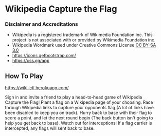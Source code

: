 # Wikipedia Capture the Flag

### Disclaimer and Accreditations

- Wikipedia is a registered trademark of Wikimedia Foundation inc. This project is not associated with or provided by Wikimedia Foundation inc.
- Wikipedia Wordmark used under Creative Commons License [CC BY-SA 3.0](https://creativecommons.org/licenses/by-sa/3.0/deed.en)
- <https://icons.getbootstrap.com/>
- <https://css.gg/app>

## How To Play

<https://wiki-ctf.herokuapp.com/>

Sign in and invite a friend to play a head-to-head game of Wikipedia Capture the Flag! Plant a flag on a Wikipedia page of your choosing. Race through Wikipedia links to capture your opponents flag (A lot of links have been disabled to keep you on track). Hurry back to base with their flag to score a point, and let the next round begin (The back button isn't going to help you get back to base). Watch out for interceptions! If a flag carrier is intercepted, any flags will sent back to base.

